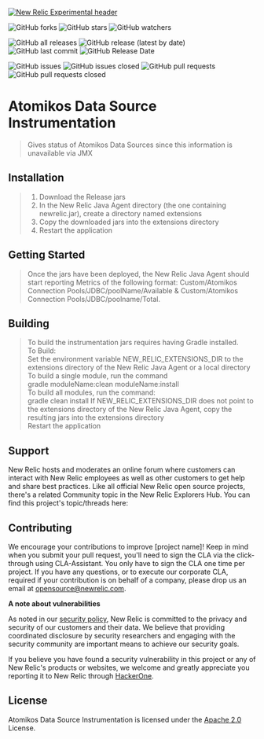 [![New Relic Experimental header](https://github.com/newrelic/opensource-website/raw/master/src/images/categories/Experimental.png)](https://opensource.newrelic.com/oss-category/#new-relic-experimental)
   
![GitHub forks](https://img.shields.io/github/forks/newrelic-experimental/newrelic-java-atomikos?style=social)
![GitHub stars](https://img.shields.io/github/stars/newrelic-experimental/newrelic-java-atomikos?style=social)
![GitHub watchers](https://img.shields.io/github/watchers/newrelic-experimental/newrelic-java-atomikos?style=social)

![GitHub all releases](https://img.shields.io/github/downloads/newrelic-experimental/newrelic-java-atomikos/total)
![GitHub release (latest by date)](https://img.shields.io/github/v/release/newrelic-experimental/newrelic-java-atomikos)
![GitHub last commit](https://img.shields.io/github/last-commit/newrelic-experimental/newrelic-java-atomikos)
![GitHub Release Date](https://img.shields.io/github/release-date/newrelic-experimental/newrelic-java-atomikos)


![GitHub issues](https://img.shields.io/github/issues/newrelic-experimental/newrelic-java-atomikos)
![GitHub issues closed](https://img.shields.io/github/issues-closed/newrelic-experimental/newrelic-java-atomikos)
![GitHub pull requests](https://img.shields.io/github/issues-pr/newrelic-experimental/newrelic-java-atomikos)
![GitHub pull requests closed](https://img.shields.io/github/issues-pr-closed/newrelic-experimental/newrelic-java-atomikos)
   
  
# Atomikos Data Source Instrumentation

>Gives status of Atomikos Data Sources since this information is unavailable via JMX

## Installation

> 1. Download the Release jars   
> 2. In the New Relic Java Agent directory (the one containing newrelic.jar), create a directory named extensions   
> 3. Copy the downloaded jars into the extensions directory   
> 4. Restart the application

## Getting Started
> Once the jars have been deployed, the New Relic Java Agent should start reporting Metrics of the following format: Custom/Atomikos Connection Pools/JDBC/poolName/Available & Custom/Atomikos Connection Pools/JDBC/poolname/Total.    
> 

## Building

> To build the instrumentation jars requires having Gradle installed.   
To Build:   
Set the environment variable NEW_RELIC_EXTENSIONS_DIR to the extensions directory of the New Relic Java Agent or a local directory   
To build a single module, run the command   
gradle moduleName:clean moduleName:install   
To build all modules, run the command:   
gradle clean install
If NEW_RELIC_EXTENSIONS_DIR does not point to the extensions directory of the New Relic Java Agent, copy the resulting jars into the extensions directory   
Restart the application

## Support

New Relic hosts and moderates an online forum where customers can interact with New Relic employees as well as other customers to get help and share best practices. Like all official New Relic open source projects, there's a related Community topic in the New Relic Explorers Hub. You can find this project's topic/threads here:


## Contributing
We encourage your contributions to improve [project name]! Keep in mind when you submit your pull request, you'll need to sign the CLA via the click-through using CLA-Assistant. You only have to sign the CLA one time per project.
If you have any questions, or to execute our corporate CLA, required if your contribution is on behalf of a company,  please drop us an email at opensource@newrelic.com.
   
**A note about vulnerabilities**

As noted in our [security policy](../../security/policy), New Relic is committed to the privacy and security of our customers and their data. We believe that providing coordinated disclosure by security researchers and engaging with the security community are important means to achieve our security goals.

If you believe you have found a security vulnerability in this project or any of New Relic's products or websites, we welcome and greatly appreciate you reporting it to New Relic through [HackerOne](https://hackerone.com/newrelic).   
   
## License
Atomikos Data Source Instrumentation is licensed under the [Apache 2.0](http://apache.org/licenses/LICENSE-2.0.txt) License.
